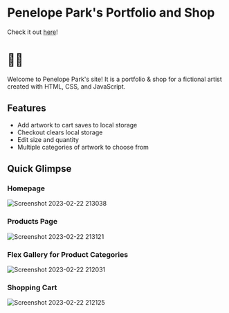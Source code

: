 # Penelope Park's Portfolio and Shop

Check it out [here](https://penelopepark.netlify.app/)!
# 🐇🎨

Welcome to Penelope Park's site! It is a portfolio & shop for a fictional artist created with HTML, CSS, and JavaScript. 


## Features

* Add artwork to cart saves to local storage
* Checkout clears local storage
* Edit size and quantity 
* Multiple categories of artwork to choose from 

## Quick Glimpse
### Homepage
![Screenshot 2023-02-22 213038](https://user-images.githubusercontent.com/109512009/220652432-005ab7f7-2839-4ccb-a26d-211393e58aa1.jpg)

### Products Page
![Screenshot 2023-02-22 213121](https://user-images.githubusercontent.com/109512009/220652702-5da13c53-db2a-4517-b51d-f9c27d89f0c1.jpg)

### Flex Gallery for Product Categories
![Screenshot 2023-02-22 212031](https://user-images.githubusercontent.com/109512009/220651897-768c7a7c-2e2a-46b2-95cf-516b45d3c80a.jpg)

### Shopping Cart
![Screenshot 2023-02-22 212125](https://user-images.githubusercontent.com/109512009/220652472-11745410-5d93-403c-b7f6-bec32247bd65.jpg)
